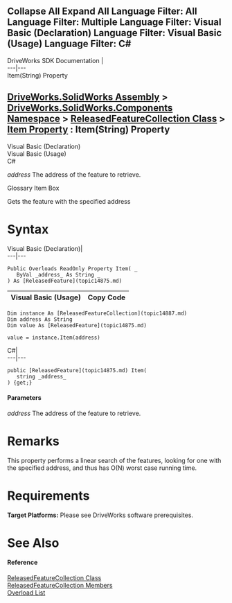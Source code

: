 Collapse All Expand All Language Filter: All  Language Filter: Multiple  Language Filter: Visual Basic (Declaration) Language Filter: Visual Basic (Usage) Language Filter: C#  
---  
DriveWorks SDK Documentation  |   
---|---  
Item(String) Property   
  
[DriveWorks.SolidWorks Assembly](topic13342.md) > [DriveWorks.SolidWorks.Components Namespace](topic13925.md) > [ReleasedFeatureCollection Class](topic14887.md) > [Item Property](topic14900.md) : Item(String) Property  
---  
  
Visual Basic (Declaration)    
Visual Basic (Usage)    
C# 

_address_
    The address of the feature to retrieve.

Glossary Item Box

Gets the feature with the specified address 

# Syntax

Visual Basic (Declaration)|   
---|---  
      
    
    Public Overloads ReadOnly Property Item( _
       ByVal _address_ As String _
    ) As [ReleasedFeature](topic14875.md)  
  
Visual Basic (Usage)| Copy Code  
---|---  
      
    
    Dim instance As [ReleasedFeatureCollection](topic14887.md)
    Dim address As String
    Dim value As [ReleasedFeature](topic14875.md)
     
    value = instance.Item(address)  
  
C#|   
---|---  
      
    
    public [ReleasedFeature](topic14875.md) Item( 
       string _address_
    ) {get;}  
  
#### Parameters

 _address_
    The address of the feature to retrieve.

# Remarks

This property performs a linear search of the features, looking for one with the specified address, and thus has O(N) worst case running time.

# Requirements

**Target Platforms:** Please see DriveWorks software prerequisites.

# See Also

#### Reference

[ReleasedFeatureCollection Class](topic14887.md)   
[ReleasedFeatureCollection Members](topic14888.md)   
[Overload List](topic14900.md)



